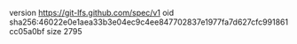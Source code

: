 version https://git-lfs.github.com/spec/v1
oid sha256:46022e0e1aea33b3e04ec9c4ee847702837e1977fa7d627cfc991861cc05a0bf
size 2795
